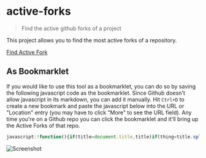 # active-forks

> Find the active github forks of a project

This project allows you to find the most active forks of a repository.

[Find Active Fork](https://techgaun.github.io/active-forks/index.html)

## As Bookmarklet

If you would like to use this tool as a bookmarklet,
you can do so by saving the following javascript code as the bookmarklet.
Since Github doesn't allow javascript in its markdown, you can add it manually.
Hit `Ctrl+D` to create a new bookmark and paste the javascript below into the URL
or "Location" entry (you may have to click "More" to see the URL field).
Any time you're on a Github repo you can click the bookmarklet
and it'll bring up the Active Forks of that repo.

```javascript
javascript:!function(){if(title=document.title,title)if(thing=title.split(/(GitHub\s-\s)*([^:]*)/)[2],thing){var t="https://techgaun.github.io/active-forks/index.html#"+thing;window.open(t)}else window.alert("Not%20a%20valid%20GitHub%20page")}();
```

![Screenshot](screenshot.png "Active Forks in Action")
